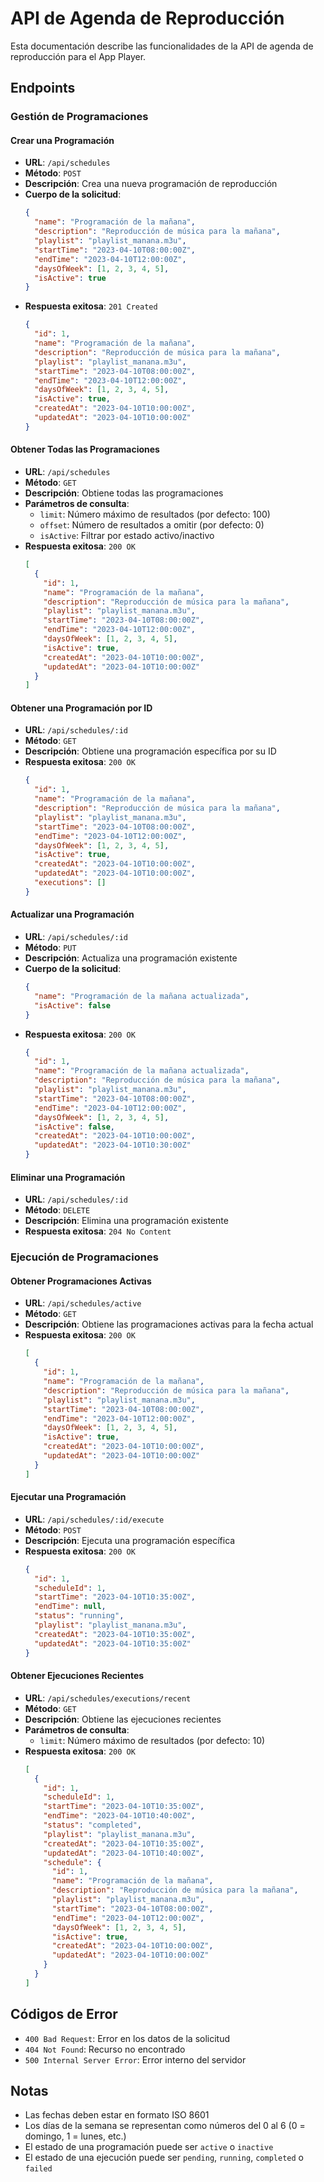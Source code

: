# API de Agenda de Reproducción

Esta documentación describe las funcionalidades de la API de agenda de reproducción para el App Player.

## Endpoints

### Gestión de Programaciones

#### Crear una Programación
- **URL**: `/api/schedules`
- **Método**: `POST`
- **Descripción**: Crea una nueva programación de reproducción
- **Cuerpo de la solicitud**:
  ```json
  {
    "name": "Programación de la mañana",
    "description": "Reproducción de música para la mañana",
    "playlist": "playlist_manana.m3u",
    "startTime": "2023-04-10T08:00:00Z",
    "endTime": "2023-04-10T12:00:00Z",
    "daysOfWeek": [1, 2, 3, 4, 5],
    "isActive": true
  }
  ```
- **Respuesta exitosa**: `201 Created`
  ```json
  {
    "id": 1,
    "name": "Programación de la mañana",
    "description": "Reproducción de música para la mañana",
    "playlist": "playlist_manana.m3u",
    "startTime": "2023-04-10T08:00:00Z",
    "endTime": "2023-04-10T12:00:00Z",
    "daysOfWeek": [1, 2, 3, 4, 5],
    "isActive": true,
    "createdAt": "2023-04-10T10:00:00Z",
    "updatedAt": "2023-04-10T10:00:00Z"
  }
  ```

#### Obtener Todas las Programaciones
- **URL**: `/api/schedules`
- **Método**: `GET`
- **Descripción**: Obtiene todas las programaciones
- **Parámetros de consulta**:
  - `limit`: Número máximo de resultados (por defecto: 100)
  - `offset`: Número de resultados a omitir (por defecto: 0)
  - `isActive`: Filtrar por estado activo/inactivo
- **Respuesta exitosa**: `200 OK`
  ```json
  [
    {
      "id": 1,
      "name": "Programación de la mañana",
      "description": "Reproducción de música para la mañana",
      "playlist": "playlist_manana.m3u",
      "startTime": "2023-04-10T08:00:00Z",
      "endTime": "2023-04-10T12:00:00Z",
      "daysOfWeek": [1, 2, 3, 4, 5],
      "isActive": true,
      "createdAt": "2023-04-10T10:00:00Z",
      "updatedAt": "2023-04-10T10:00:00Z"
    }
  ]
  ```

#### Obtener una Programación por ID
- **URL**: `/api/schedules/:id`
- **Método**: `GET`
- **Descripción**: Obtiene una programación específica por su ID
- **Respuesta exitosa**: `200 OK`
  ```json
  {
    "id": 1,
    "name": "Programación de la mañana",
    "description": "Reproducción de música para la mañana",
    "playlist": "playlist_manana.m3u",
    "startTime": "2023-04-10T08:00:00Z",
    "endTime": "2023-04-10T12:00:00Z",
    "daysOfWeek": [1, 2, 3, 4, 5],
    "isActive": true,
    "createdAt": "2023-04-10T10:00:00Z",
    "updatedAt": "2023-04-10T10:00:00Z",
    "executions": []
  }
  ```

#### Actualizar una Programación
- **URL**: `/api/schedules/:id`
- **Método**: `PUT`
- **Descripción**: Actualiza una programación existente
- **Cuerpo de la solicitud**:
  ```json
  {
    "name": "Programación de la mañana actualizada",
    "isActive": false
  }
  ```
- **Respuesta exitosa**: `200 OK`
  ```json
  {
    "id": 1,
    "name": "Programación de la mañana actualizada",
    "description": "Reproducción de música para la mañana",
    "playlist": "playlist_manana.m3u",
    "startTime": "2023-04-10T08:00:00Z",
    "endTime": "2023-04-10T12:00:00Z",
    "daysOfWeek": [1, 2, 3, 4, 5],
    "isActive": false,
    "createdAt": "2023-04-10T10:00:00Z",
    "updatedAt": "2023-04-10T10:30:00Z"
  }
  ```

#### Eliminar una Programación
- **URL**: `/api/schedules/:id`
- **Método**: `DELETE`
- **Descripción**: Elimina una programación existente
- **Respuesta exitosa**: `204 No Content`

### Ejecución de Programaciones

#### Obtener Programaciones Activas
- **URL**: `/api/schedules/active`
- **Método**: `GET`
- **Descripción**: Obtiene las programaciones activas para la fecha actual
- **Respuesta exitosa**: `200 OK`
  ```json
  [
    {
      "id": 1,
      "name": "Programación de la mañana",
      "description": "Reproducción de música para la mañana",
      "playlist": "playlist_manana.m3u",
      "startTime": "2023-04-10T08:00:00Z",
      "endTime": "2023-04-10T12:00:00Z",
      "daysOfWeek": [1, 2, 3, 4, 5],
      "isActive": true,
      "createdAt": "2023-04-10T10:00:00Z",
      "updatedAt": "2023-04-10T10:00:00Z"
    }
  ]
  ```

#### Ejecutar una Programación
- **URL**: `/api/schedules/:id/execute`
- **Método**: `POST`
- **Descripción**: Ejecuta una programación específica
- **Respuesta exitosa**: `200 OK`
  ```json
  {
    "id": 1,
    "scheduleId": 1,
    "startTime": "2023-04-10T10:35:00Z",
    "endTime": null,
    "status": "running",
    "playlist": "playlist_manana.m3u",
    "createdAt": "2023-04-10T10:35:00Z",
    "updatedAt": "2023-04-10T10:35:00Z"
  }
  ```

#### Obtener Ejecuciones Recientes
- **URL**: `/api/schedules/executions/recent`
- **Método**: `GET`
- **Descripción**: Obtiene las ejecuciones recientes
- **Parámetros de consulta**:
  - `limit`: Número máximo de resultados (por defecto: 10)
- **Respuesta exitosa**: `200 OK`
  ```json
  [
    {
      "id": 1,
      "scheduleId": 1,
      "startTime": "2023-04-10T10:35:00Z",
      "endTime": "2023-04-10T10:40:00Z",
      "status": "completed",
      "playlist": "playlist_manana.m3u",
      "createdAt": "2023-04-10T10:35:00Z",
      "updatedAt": "2023-04-10T10:40:00Z",
      "schedule": {
        "id": 1,
        "name": "Programación de la mañana",
        "description": "Reproducción de música para la mañana",
        "playlist": "playlist_manana.m3u",
        "startTime": "2023-04-10T08:00:00Z",
        "endTime": "2023-04-10T12:00:00Z",
        "daysOfWeek": [1, 2, 3, 4, 5],
        "isActive": true,
        "createdAt": "2023-04-10T10:00:00Z",
        "updatedAt": "2023-04-10T10:00:00Z"
      }
    }
  ]
  ```

## Códigos de Error

- `400 Bad Request`: Error en los datos de la solicitud
- `404 Not Found`: Recurso no encontrado
- `500 Internal Server Error`: Error interno del servidor

## Notas

- Las fechas deben estar en formato ISO 8601
- Los días de la semana se representan como números del 0 al 6 (0 = domingo, 1 = lunes, etc.)
- El estado de una programación puede ser `active` o `inactive`
- El estado de una ejecución puede ser `pending`, `running`, `completed` o `failed` 